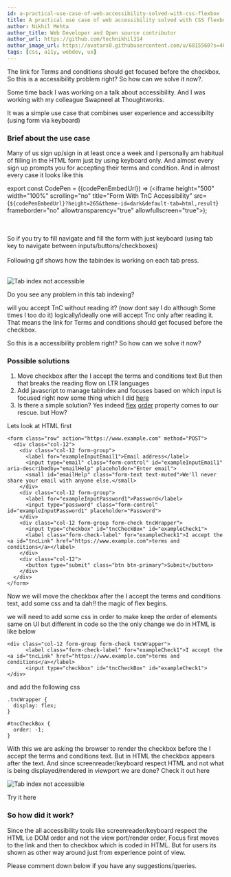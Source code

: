 ```yaml
---
id: a-practical-use-case-of-web-accessibility-solved-with-css-flexbox
title: A practical use case of web accessibility solved with CSS flexbox
author: Nikhil Mehta
author_title: Web Developer and Open source contributor
author_url: https://github.com/technikhil314
author_image_url: https://avatars0.githubusercontent.com/u/6815560?s=460&u=9dfdf0cd916a97fc0f6b85ad9e6a55843c9ffe1b&v=4
tags: [css, a11y, webdev, ux]
---
```


The link for Terms and conditions should get focused before the checkbox.
So this is a accessibility problem right?
So how can we solve it now?.

<!--truncate-->

Some time back I was working on a talk about accessibility. And I was working with my colleague Swapneel at Thoughtworks.

It was a simple use case that combines user experience and accessibilty (using form via keyboard)

### Brief about the use case
Many of us sign up/sign in at least once a week and I personally am habitual of filling in the HTML form just by using keyboard only. And almost every sign up prompts you for accepting their terms and condition.
And in almost every case it looks like this

export const CodePen = ({codePenEmbedUrl}) => (<iframe height="500" width="100%" scrolling="no" title="Form With TnC Accessibility" src={`${codePenEmbedUrl}?height=265&theme-id=dark&default-tab=html,result`} frameborder="no" allowtransparency="true" allowfullscreen="true"></iframe>);

<CodePen codePenEmbedUrl="https://codepen.io/nikhil-001mehta/embed/RwrZyXz"></CodePen>

<br/>
<br/>
So if you try to fill navigate and fill the form with just keyboard (using tab key to navigate between inputs/buttons/checkboxes)
<br />
<br />
Following gif shows how the tabindex is working on each tab press.
<br />
<br />

![Tab index not accessible](https://res.cloudinary.com/practicaldev/image/fetch/s--2qq02BHT--/c_limit%2Cf_auto%2Cfl_progressive%2Cq_66%2Cw_880/https://dev-to-uploads.s3.amazonaws.com/i/xarwch61vqdtho2o3pwb.gif)

Do you see any problem in this tab indexing?

will you accept TnC without reading it? (now dont say I do although Some times I too do it) logically/ideally one will accept Tnc only after reading it. That means the link for Terms and conditions should get focused before the checkbox.

So this is a accessibility problem right?
So how can we solve it now?

### Possible solutions
<ol>
    <li>
        Move checkbox after the I accept the terms and conditions text But then that breaks the reading flow on LTR languages
    </li>
    <li>
        Add javascript to manage tabindex and focuses based on which input is focused right now some thing which I did <a href="https://codepen.io/nikhil-001mehta/pen/PoZKaBW">here</a>
    </li>
    <li>
        Is there a simple solution? Yes indeed <a href="https://css-tricks.com/snippets/css/a-guide-to-flexbox/">flex</a> <a href="https://developer.mozilla.org/en-US/docs/Web/CSS/order">order</a> property comes to our rescue. but How?
    </li>
</ol>

Lets look at HTML first

```
<form class="row" action="https://www.example.com" method="POST">
  <div class="col-12">
    <div class="col-12 form-group">
      <label for="exampleInputEmail1">Email address</label>
      <input type="email" class="form-control" id="exampleInputEmail1" aria-describedby="emailHelp" placeholder="Enter email">
      <small id="emailHelp" class="form-text text-muted">We'll never share your email with anyone else.</small>
    </div>
    <div class="col-12 form-group">
      <label for="exampleInputPassword1">Password</label>
      <input type="password" class="form-control" id="exampleInputPassword1" placeholder="Password">
    </div>
    <div class="col-12 form-group form-check tncWrapper">
      <input type="checkbox" id="tncCheckBox" id="exampleCheck1">
      <label class="form-check-label" for="exampleCheck1">I accept the <a id="tncLink" href="https://www.example.com">terms and conditions</a></label>
    </div>
    <div class="col-12">
      <button type="submit" class="btn btn-primary">Submit</button>
    </div>
  </div>
</form>
```

Now we will move the checkbox after the I accept the terms and conditions text, add some css and ta dah!! the magic of flex begins.

we will need to add some css in order to make keep the order of elements same on UI but different in code so the the only change we do in HTML is like below

```
<div class="col-12 form-group form-check tncWrapper">
      <label class="form-check-label" for="exampleCheck1">I accept the <a id="tncLink" href="https://www.example.com">terms and conditions</a></label>
      <input type="checkbox" id="tncCheckBox" id="exampleCheck1">
</div>
```
and add the following css
```
.tncWrapper {
  display: flex;
}

#tncCheckBox {
  order: -1;
}
```

With this we are asking the browser to render the checkbox before the I accept the terms and conditions text. But in HTML the checkbox appears after the text. And since screenreader/keyboard respect HTML and not what is being displayed/rendered in viewport we are done?
Check it out here

![Tab index not accessible](https://res.cloudinary.com/practicaldev/image/fetch/s--msiPBzcH--/c_limit%2Cf_auto%2Cfl_progressive%2Cq_66%2Cw_880/https://dev-to-uploads.s3.amazonaws.com/i/kg6qwt9rmcsqzydx1wls.gif)

Try it here

<CodePen codePenEmbedUrl="https://codepen.io/nikhil-001mehta/embed/abdyKxg"></CodePen>

### So how did it work?

Since the all accessibility tools like screenreader/keyboard respect the HTML i.e DOM order and not the view port/render order, Focus first moves to the link and then to checkbox which is coded in HTML. But for users its shown as other way around just from experience point of view.

Please comment down below if you have any suggestions/queries.
